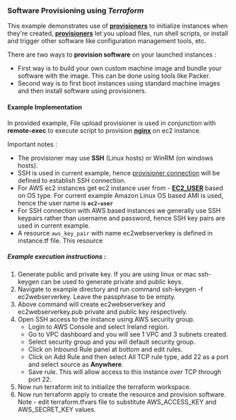 ### Software Provisioning using *Terraform*

This example demonstrates use of **[provisioners](https://www.terraform.io/docs/provisioners/index.html)** to initialize instances when they're created, [**provisioners**](https://www.terraform.io/docs/provisioners/index.html) let you upload files, run shell scripts, or install and trigger other software like configuration management tools, etc.

There are two ways to **provision software** on your launched instances :

- First way is to build your own custom machine image and bundle your software with the image. This can be done using tools like Packer. 
- Second way is to first boot instances using standard machine images and then install software using provisioners.

#### Example Implementation

In provided example, File upload provisioner is used in conjunction with **remote-exec** to execute script to provision **[nginx](https://www.nginx.com/resources/wiki/)** on ec2 instance.

Important notes :

- The provisioner may use **SSH** (Linux hosts) or WinRM (on windows hosts).
- SSH is used in current example, hence [provisioner connection](https://www.terraform.io/docs/provisioners/connection.html) will be defined to establish SSH connection.
- For AWS ec2 instances get ec2 instance user from - [**EC2_USER**](https://docs.aws.amazon.com/AWSEC2/latest/UserGuide/connection-prereqs.html) based on OS type. For current example Amazon Linux OS based AMI is used, hence the user name is **`ec2-user`**
- For SSH connection with AWS based instances we generally use SSH keypairs rather than username and password, hence SSH key pairs are used in current example.
- A resource `aws_key_pair` with name ec2webserverkey is defined in instance.tf file. This resource

##### Example execution instructions :

1. Generate public and private key. If you are using linux or mac ssh-keygen can be used to generate private and public keys.
2. Navigate to example directory and run command ssh-keygen -f ec2webserverkey. Leave the passphrase to be empty.
3. Above command will create ec2webserverkey and ec2webserverkey.pub private and public key respectively.
4. Open SSH access to the instance using AWS security group.
   -  Login to AWS Console and select Ireland region.
   - Go to VPC dashboard and you will see 1 VPC and 3 subnets created.
   - Select security group and you will default security group.
   - Click on Inbound Rule panel at bottom and edit rules.
   - Click on Add Rule and then select All TCP rule type, add 22 as a port and select source as **Anywhere**. 
   - Save rule. This will allow access to this instance over TCP through port 22.
5. Now run terraform init to initiailze the terraform workspace.
6. Now run terraform apply to create the resource and provision software. Note - edit terraform.tfvars file to substitute AWS_ACCESS_KEY and AWS_SECRET_KEY values.
